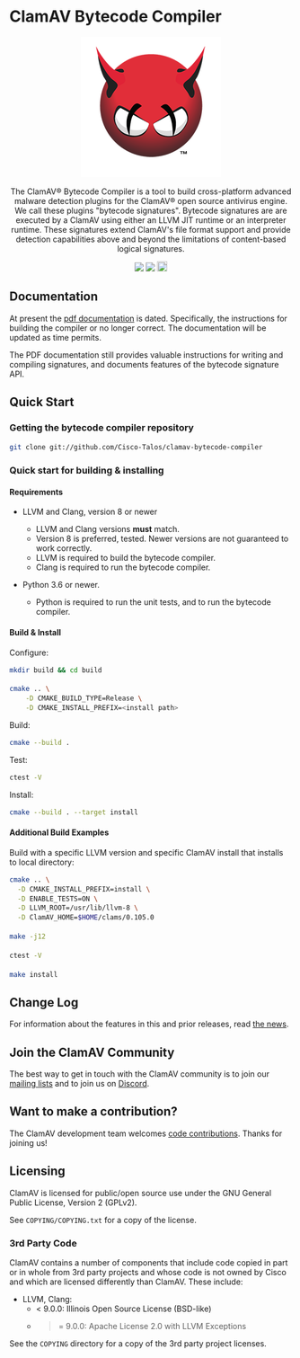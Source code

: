 
# ClamAV Bytecode Compiler

<p align="center">
  <img width="250" height="250" src="https://raw.githubusercontent.com/Cisco-Talos/clamav/main/logo.png" alt='Maeve, the ClamAV mascot'>
</p>

<p align="center">
  The ClamAV® Bytecode Compiler is a tool to build cross-platform advanced
  malware detection plugins for the ClamAV® open source antivirus engine.
  We call these plugins "bytecode signatures". Bytecode signatures are are
  executed by a ClamAV using either an LLVM JIT runtime or an interpreter
  runtime. These signatures extend ClamAV's file format support and provide
  detection capabilities above and beyond the limitations of content-based
  logical signatures.
</p>

<p align="center">
  <a href="https://github.com/Cisco-Talos/clamav-bytecode-compiler/actions"><img src="https://github.com/Cisco-Talos/clamav-bytecode-compiler/workflows/CMake%20Build/badge.svg" height="18"></a>
  <a href="https://discord.gg/6vNAqWnVgw"><img src="https://img.shields.io/discord/636023333074370595.svg?logo=discord" height="18"/></a>
  <a href="https://twitter.com/clamav"><img src="https://abs.twimg.com/favicons/twitter.ico" width="18" height="18"></a>
</p>

## Documentation

At present the [pdf documentation](docs/user/clambc-user.pdf) is dated.
Specifically, the instructions for building the compiler or no longer correct.
The documentation will be updated as time permits.

The PDF documentation still provides valuable instructions for writing and
compiling signatures, and documents features of the bytecode signature API.

## Quick Start

### Getting the bytecode compiler repository

```bash
git clone git://github.com/Cisco-Talos/clamav-bytecode-compiler
```

### Quick start for building & installing

#### Requirements

- LLVM and Clang, version 8 or newer
  - LLVM and Clang versions **must** match.
  - Version 8 is preferred, tested. Newer versions are not guaranteed to work correctly.
  - LLVM is required to build the bytecode compiler.
  - Clang is required to run the bytecode compiler.

- Python 3.6 or newer.
  - Python is required to run the unit tests, and to run the bytecode compiler.

#### Build & Install

Configure:
```bash
mkdir build && cd build

cmake .. \
    -D CMAKE_BUILD_TYPE=Release \
    -D CMAKE_INSTALL_PREFIX=<install path>
```

Build:
```bash
cmake --build .
```

Test:
```bash
ctest -V
```

Install:
```bash
cmake --build . --target install
```

#### Additional Build Examples

Build with a specific LLVM version and specific ClamAV install that installs to
local directory:
```bash
cmake .. \
  -D CMAKE_INSTALL_PREFIX=install \
  -D ENABLE_TESTS=ON \
  -D LLVM_ROOT=/usr/lib/llvm-8 \
  -D ClamAV_HOME=$HOME/clams/0.105.0

make -j12

ctest -V

make install
```

## Change Log

For information about the features in this and prior releases, read
[the news](NEWS.md).

## Join the ClamAV Community

The best way to get in touch with the ClamAV community is to join our
[mailing lists](https://www.clamav.net/documents/mailing-lists-faq) and to
join us on [Discord](https://discord.gg/6vNAqWnVgw).

## Want to make a contribution?

The ClamAV development team welcomes
[code contributions](https://github.com/Cisco-Talos/clamav-bytecode-compiler).
Thanks for joining us!

## Licensing

ClamAV is licensed for public/open source use under the GNU General Public
License, Version 2 (GPLv2).

See `COPYING/COPYING.txt` for a copy of the license.

### 3rd Party Code

ClamAV contains a number of components that include code copied in part or in
whole from 3rd party projects and whose code is not owned by Cisco and which
are licensed differently than ClamAV. These include:

- LLVM, Clang:
  - < 9.0.0: Illinois Open Source License (BSD-like)
  - >= 9.0.0: Apache License 2.0 with LLVM Exceptions

See the `COPYING` directory for a copy of the 3rd party project licenses.
